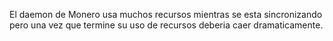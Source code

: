 El daemon de Monero usa muchos recursos mientras se esta sincronizando pero una vez que termine su uso de recursos deberia caer dramaticamente.